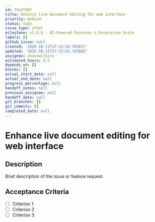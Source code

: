 ```yaml
---
id: f9a4f49f
title: Enhance live document editing for web interface
priority: medium
status: todo
issue_type: other
milestone: v2.0.0 - AI-Powered Features & Enterprise Scale
labels: []
github_issue: null
created: '2025-10-11T17:13:32.763671'
updated: '2025-10-11T17:13:32.763685'
assignee: shanewilkins
estimated_hours: 0.5
depends_on: []
blocks: []
actual_start_date: null
actual_end_date: null
progress_percentage: null
handoff_notes: null
previous_assignee: null
handoff_date: null
git_branches: []
git_commits: []
completed_date: null
---
```


# Enhance live document editing for web interface

## Description

Brief description of the issue or feature request.

## Acceptance Criteria

- [ ] Criterion 1
- [ ] Criterion 2
- [ ] Criterion 3